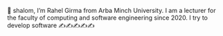  👋 shalom, I’m  Rahel Girma from Arba Minch University.
 I am a lecturer for the faculty of computing and software engineering since 2020.
 I try to develop software ✍️✍️✍️✍️✍


<!---
rahel-girma/rahel-girma is a ✨ special ✨ repository because its `README.md` (this file) appears on your GitHub profile.
You can click the Preview link to take a look at your changes.
--->
